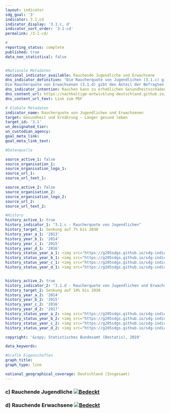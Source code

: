 ```yaml
---
layout: indicator                       
sdg_goal: '3'                       
indicator: 3.1.cd                       
indicator_display: '3.1.c, d'                       
indicator_sort_order: '3-1-cd'                       
permalink: /3-1-cd/                       

#                       
reporting_status: complete                       
published: true                       
data_non_statistical: false                       


#Nationale Metadaten                       
national_indicator_available: Rauchende Jugendliche und Erwachsene                       
dns_indicator_definition: "Die Raucherquote von Jugendlichen (3.1.c) gibt den Anteil der 12- bis 17-Jährigen wieder, die angeben, gelegentlich oder ständig zu rauchen.
Die Raucherquote von Erwachsenen (3.1.d) gibt den Anteil der Befragten im Alter von 15 Jahren und mehr an, welche im Mikrozensus die Fragen zum Rauchverhalten beantwortet haben und gelegentlich oder regelmäßig rauchen."                     
dns_indicator_intention: Rauchen kann zu erheblichen Gesundheitsschäden und frühzeitigem Tod führen. Von diesen Risiken betroffen sind nicht nur die Raucher selbst. Auch Nichtraucher, die dem Tabakrauch ausgesetzt sind, werden nicht nur vom Rauch belästigt, sondern können davon erkranken. Die Bundesregierung hat das Ziel, den Anteil der Raucherinnen und Raucher bei Jugendlichen bis zum Jahr 2030 auf 7 % und bei allen Personen ab 15 Jahren auf 19 % zu senken.  
dns_content_url: https://nachhaltige-entwicklung-deutschland.github.io/open-sdg-site-starter/public/content/1.1.a,b.pdf
dns_content_url_text: Link zum PDF                      

# Globale Metadaten                       
indicator_name: Raucherquote von Jugendlichen und Erwachsenen                     
target: Gesundheit und Ernährung - Länger gesund leben                       
target_id: '3.1'                       
un_designated_tier:                        
un_custodian_agency:                        
goal_meta_link:                        
goal_meta_link_text:                        

#Datenquelle                       

source_active_1: false                       
source_organisation_1:                        
source_organisation_logo_1:                        
source_url_1:                        
source_url_text_1:                        

source_active_2: false                       
source_organisation_2:                        
source_organisation_logo_2:                        
source_url_2:                        
source_url_text_2:

#History
history_active_1: true
history_indicator_1: "3.1.c - Raucherquote von Jugendlichen"
history_target_1: Senkung auf 7% bis 2030
history_year_a_1: '2013'
history_year_b_1: '2014'
history_year_c_1: '2015'
history_year_d_1: '2016'
history_status_year_a_1: <img src="https://g205sdgs.github.io/sdg-indicators/public/Wettersymbole/Sonne.png" alt="Sonne" />
history_status_year_b_1: <img src="https://g205sdgs.github.io/sdg-indicators/public/Wettersymbole/Sonne.png" alt="Sonne" />
history_status_year_c_1: <img src="https://g205sdgs.github.io/sdg-indicators/public/Wettersymbole/Sonne.png" alt="Sonne" />
history_status_year_d_1: <img src="https://g205sdgs.github.io/sdg-indicators/public/Wettersymbole/Sonne.png" alt="Sonne" />


history_active_2: true
history_indicator_2: "3.1.d - Raucherquote von Jugendlichen und Erwachsenen"
history_target_2: Senkung auf 19% bis 2030
history_year_a_2: '2014'
history_year_b_2: '2015'
history_year_c_2: '2016'
history_year_d_2: '2017'
history_status_year_a_2: <img src="https://g205sdgs.github.io/sdg-indicators/public/Wettersymbole/Sonne.png" alt="Sonne" />
history_status_year_b_2: <img src="https://g205sdgs.github.io/sdg-indicators/public/Wettersymbole/Sonne.png" alt="Sonne" />
history_status_year_c_2: <img src="https://g205sdgs.github.io/sdg-indicators/public/Wettersymbole/Sonne.png" alt="Sonne" />
history_status_year_d_2: <img src="https://g205sdgs.github.io/sdg-indicators/public/Wettersymbole/Sonne.png" alt="Sonne" />                       

copyright: '&copy; Statistisches Bundesamt (Destatis), 2019'                       

data_keywords:                        

#Grafik Eigenschaften                       
graph_title:                        
graph_type: line                       

national_geographical_coverage: Deutschland (Insgesamt)
---
```

<h3>c) Rauchende Jugendliche
  <a href="https://nachhaltige-entwicklung-deutschland.github.io/open-sdg-site-starter/status/"><img src="https://g205sdgs.github.io/sdg-indicators/public/Wettersymbole/Sonne.png" alt="Bedeckt" />
  </a>
</h3>
<h3>d) Rauchende Erwachsene
  <a href="https://nachhaltige-entwicklung-deutschland.github.io/open-sdg-site-starter/status/"><img src="https://g205sdgs.github.io/sdg-indicators/public/Wettersymbole/Sonne.png" alt="Bedeckt" />
  </a>
</h3>
